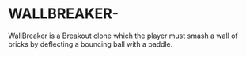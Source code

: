 # WALLBREAKER-
WallBreaker  is a Breakout clone which the player must smash a wall of bricks by deflecting a bouncing ball with a paddle.
